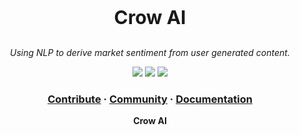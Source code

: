 <p align="center" style="font-size: 30px;">
  <b>Crow AI</b>
</p>

<p align="center">
  <i>Using NLP to derive market sentiment from user generated content. </i>
</p>

<p align="center">
<img src="https://img.shields.io/github/license/ikoide/crow">
<img src="https://img.shields.io/github/issues/ikoide/crow" />
  <img src="https://img.shields.io/github/workflow/status/AI-CROW/api/python%20tests" />
</p>

<h3 align="center">  
  <a href="https://github.com/ikoide/crow/blob/main/CONTRIBUTING.md">Contribute</a>
  <span> · </span>
  <a href="https://github.com/ikoide/crow">Community</a>
  <span> · </span>
  <a href="https://crowai.readthedocs.io/en/latest/">Documentation</a>
</h3>
<p align="center"><b>Crow AI</b></p>